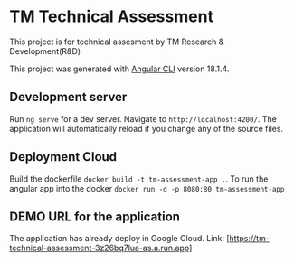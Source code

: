 # TM Technical Assessment

This project is for technical assesment by TM Research & Development(R&D)

This project was generated with [Angular CLI](https://github.com/angular/angular-cli) version 18.1.4.



## Development server

Run `ng serve` for a dev server. Navigate to `http://localhost:4200/`. The application will automatically reload if you change any of the source files.

## Deployment Cloud

Build the dockerfile `docker build -t tm-assessment-app .`. To run the angular app into the docker `docker run -d -p 8080:80 tm-assessment-app`

## DEMO URL for the application

The application has already deploy in Google Cloud.
Link: [https://tm-technical-assessment-3z26bq7lua-as.a.run.app]
